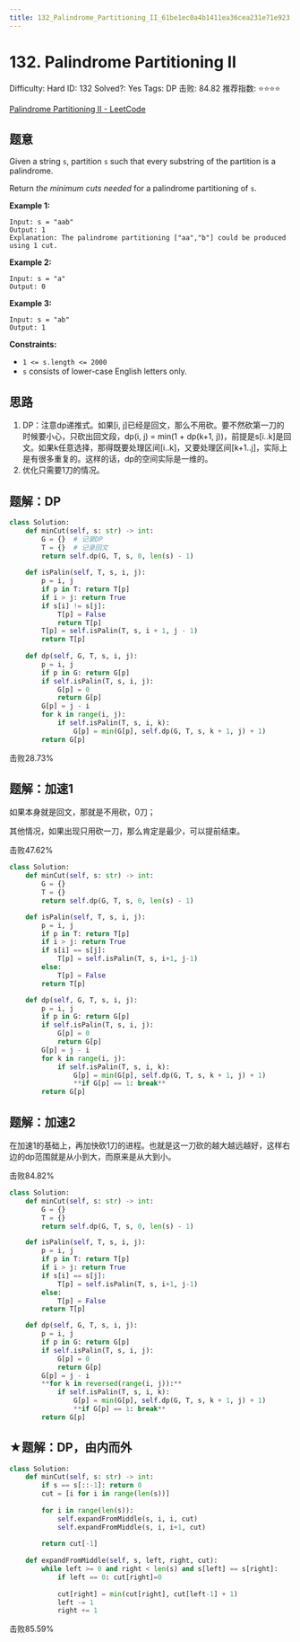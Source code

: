 ```yaml
---
title: 132_Palindrome_Partitioning_II_61be1ec0a4b1411ea36cea231e71e923
---
```


# 132. Palindrome Partitioning II

Difficulty: Hard
ID: 132
Solved?: Yes
Tags: DP
击败: 84.82
推荐指数: ⭐⭐⭐⭐

[Palindrome Partitioning II - LeetCode](https://leetcode.com/problems/palindrome-partitioning-ii/)

## 题意

Given a string `s`, partition `s` such that every substring of the partition is a palindrome.

Return *the minimum cuts needed* for a palindrome partitioning of `s`.

**Example 1:**

```
Input: s = "aab"
Output: 1
Explanation: The palindrome partitioning ["aa","b"] could be produced using 1 cut.

```

**Example 2:**

```
Input: s = "a"
Output: 0

```

**Example 3:**

```
Input: s = "ab"
Output: 1

```

**Constraints:**

- `1 <= s.length <= 2000`
- `s` consists of lower-case English letters only.

## 思路

1. DP：注意dp递推式。如果[i, j]已经是回文，那么不用砍。要不然砍第一刀的时候要小心，只砍出回文段，dp(i, j) = min(1 + dp(k+1, j))，前提是s[i..k]是回文。如果k任意选择，那得既要处理区间[i..k]，又要处理区间[k+1..j]，实际上是有很多重复的。这样的话，dp的空间实际是一维的。
2. 优化只需要1刀的情况。

## 题解：DP

```python
class Solution:
    def minCut(self, s: str) -> int:
        G = {}  # 记录DP
        T = {}  # 记录回文
        return self.dp(G, T, s, 0, len(s) - 1)
    
    def isPalin(self, T, s, i, j):
        p = i, j
        if p in T: return T[p]
        if i > j: return True
        if s[i] != s[j]:
            T[p] = False
            return T[p]
        T[p] = self.isPalin(T, s, i + 1, j - 1)
        return T[p]
        
    def dp(self, G, T, s, i, j):
        p = i, j
        if p in G: return G[p]
        if self.isPalin(T, s, i, j):
            G[p] = 0
            return G[p]
        G[p] = j - i
        for k in range(i, j):
            if self.isPalin(T, s, i, k):
                G[p] = min(G[p], self.dp(G, T, s, k + 1, j) + 1)
        return G[p]
```

击败28.73%

## 题解：加速1

如果本身就是回文，那就是不用砍，0刀；

其他情况，如果出现只用砍一刀，那么肯定是最少，可以提前结束。

击败47.62%

```python
class Solution:
    def minCut(self, s: str) -> int:
        G = {}
        T = {}
        return self.dp(G, T, s, 0, len(s) - 1)

    def isPalin(self, T, s, i, j):
        p = i, j
        if p in T: return T[p]
        if i > j: return True
        if s[i] == s[j]:
            T[p] = self.isPalin(T, s, i+1, j-1)
        else:
            T[p] = False
        return T[p]

    def dp(self, G, T, s, i, j):
        p = i, j
        if p in G: return G[p]
        if self.isPalin(T, s, i, j):
            G[p] = 0
            return G[p]
        G[p] = j - i
        for k in range(i, j):
            if self.isPalin(T, s, i, k):
                G[p] = min(G[p], self.dp(G, T, s, k + 1, j) + 1)
                **if G[p] == 1: break**
        return G[p]
```

## 题解：加速2

在加速1的基础上，再加快砍1刀的进程。也就是这一刀砍的越大越远越好，这样右边的dp范围就是从小到大，而原来是从大到小。

击败84.82%

```python
class Solution:
    def minCut(self, s: str) -> int:
        G = {}
        T = {}
        return self.dp(G, T, s, 0, len(s) - 1)

    def isPalin(self, T, s, i, j):
        p = i, j
        if p in T: return T[p]
        if i > j: return True
        if s[i] == s[j]:
            T[p] = self.isPalin(T, s, i+1, j-1)
        else:
            T[p] = False
        return T[p]

    def dp(self, G, T, s, i, j):
        p = i, j
        if p in G: return G[p]
        if self.isPalin(T, s, i, j):
            G[p] = 0
            return G[p]
        G[p] = j - i
        **for k in reversed(range(i, j)):**
            if self.isPalin(T, s, i, k):
                G[p] = min(G[p], self.dp(G, T, s, k + 1, j) + 1)
                **if G[p] == 1: break**
        return G[p]
```

## ★题解：DP，由内而外

```python
class Solution:
    def minCut(self, s: str) -> int:
        if s == s[::-1]: return 0
        cut = [i for i in range(len(s))]
        
        for i in range(len(s)):
            self.expandFromMiddle(s, i, i, cut)
            self.expandFromMiddle(s, i, i+1, cut)
                
        return cut[-1]
    
    def expandFromMiddle(self, s, left, right, cut):
        while left >= 0 and right < len(s) and s[left] == s[right]:
            if left == 0: cut[right]=0
                
            cut[right] = min(cut[right], cut[left-1] + 1)
            left -= 1
            right += 1
```

击败85.59%